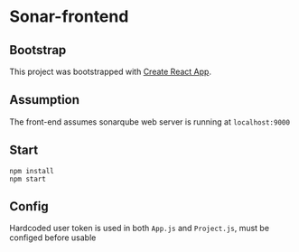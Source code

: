 # Sonar-frontend

## Bootstrap
This project was bootstrapped with [Create React App](https://github.com/facebookincubator/create-react-app).

## Assumption

The front-end assumes sonarqube web server is running at `localhost:9000`

## Start

```
npm install
npm start
```

## Config

Hardcoded user token is used in both `App.js` and `Project.js`, must be configed before usable
